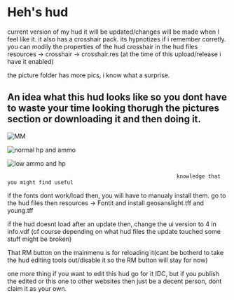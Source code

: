 # Heh's hud
current version of my hud it will be updated/changes will be made when I feel like it. it also has a crosshair pack. its hypnotizes if i remember corretly. you can modily the properties of the hud crosshair in the hud files resources -> crosshair -> crosshair.res  (at the time of this upload/release i have it enabled)


the picture folder has more pics, i know what a surprise.

## An idea what this hud looks like so you dont have to waste your time looking thorugh the pictures section or downloading it and then doing it.

    




![MM](https://user-images.githubusercontent.com/49131909/118360304-a6e66580-b58f-11eb-9680-076e8a120e1e.png)


![normal hp and ammo](https://user-images.githubusercontent.com/49131909/118360084-be711e80-b58e-11eb-8262-e71b4c834603.png)


![low ammo and hp](https://user-images.githubusercontent.com/49131909/118360292-9df59400-b58f-11eb-85dd-5085f75e4b4c.png)









                                                          knowledge that you might find useful



if the fonts dont work/load then, you will have to manualy install them. go to the hud files then resources -> Fontit and install geosanslight.tff and young.tff

if the hud doesnt load after an update then, change the ui version to 4 in info.vdf (of course depending on what hud files the update touched some stuff might be broken)

That RM button on the mainmenu is for reloading it(cant be botherd to take the hud editing tools out/disable it so the RM button will stay for now)

one more thing if you want to edit this hud go for it IDC, but if you publish the edited or this one to other websites then just be a decent person, dont claim it as your own.



